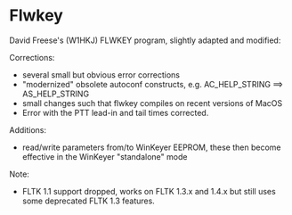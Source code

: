 # Flwkey
David Freese's (W1HKJ) FLWKEY program, slightly adapted and modified:

Corrections:

- several small but obvious error corrections
- "modernized" obsolete autoconf constructs,
  e.g. AC_HELP_STRING ==> AS_HELP_STRING
- small changes such that flwkey compiles on recent versions of MacOS
- Error with the PTT lead-in and tail times corrected.

Additions:

- read/write parameters from/to WinKeyer EEPROM, these then become
  effective in the WinKeyer "standalone" mode

Note:

- FLTK 1.1 support dropped, works on FLTK 1.3.x and 1.4.x
  but still uses some deprecated FLTK 1.3 features.
